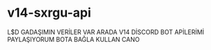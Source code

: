 # v14-sxrgu-api
L$D GADAŞIMIN VERİLER VAR ARADA V14 DİSCORD BOT APİLERİMİ PAYLAŞIYORUM BOTA BAĞLA KULLAN CANO
